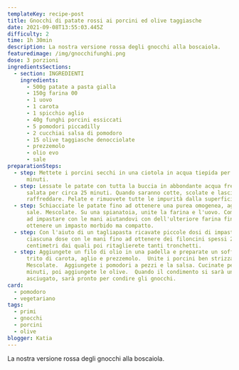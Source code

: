 ```yaml
---
templateKey: recipe-post
title: Gnocchi di patate rossi ai porcini ed olive taggiasche
date: 2021-09-08T13:55:03.445Z
difficulty: 2
time: 1h 30min
description: La nostra versione rossa degli gnocchi alla boscaiola.
featuredimage: /img/gnocchifunghi.png
dose: 3 porzioni
ingredientsSections:
  - section: INGREDIENTI
    ingredients:
      - 500g patate a pasta gialla
      - 150g farina 00
      - 1 uovo
      - 1 carota
      - 1 spicchio aglio
      - 40g funghi porcini essiccati
      - 5 pomodori piccadilly
      - 2 cucchiai salsa di pomodoro
      - 15 olive taggiasche denocciolate
      - prezzemolo
      - olio evo
      - sale
preparationSteps:
  - step: Mettete i porcini secchi in una ciotola in acqua tiepida per circa 30
      minuti.
  - step: Lessate le patate con tutta la buccia in abbondante acqua fredda non
      salata per circa 25 minuti. Quando saranno cotte, scolate e lasciatele
      raffreddare. Pelate e rimuovete tutte le impurità dalla superficie.
  - step: Schiacciate le patate fino ad ottenere una purea omogenea, aggiustate di
      sale. Mescolate. Su una spianatoia, unite la farina e l'uovo. Cominciate
      ad impastare con le mani aiutandovi con dell'ulteriore farina fino ad
      ottenere un impasto morbido ma compatto.
  - step: Con l'aiuto di un tagliapasta ricavate piccole dosi di impasto. Stendete
      ciascuna dose con le mani fino ad ottenere dei filoncini spessi 2
      centimetri dai quali poi ritaglierete tanti tronchetti.
  - step: Aggiungete un filo di olio in una padella e preparate un soffritto con un
      trito di carota, aglio e prezzemolo.  Unite i porcini ben strizzati.
      Mescolate.  Aggiungete i pomodori a pezzi e la salsa. Cucinate per 10
      minuti, poi aggiungete le olive.  Quando il condimento si sarà un
      asciugato, sarà pronto per condire gli gnocchi.
card:
  - pomodoro
  - vegetariano
tags:
  - primi
  - gnocchi
  - porcini
  - olive
blogger: Katia
---
```

La nostra versione rossa degli gnocchi alla boscaiola.
